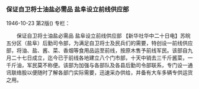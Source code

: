 ### 保证自卫将士油盐必需品  盐阜设立前线供应部

1946-10-23
第2版()
专栏：

　　保证自卫将士油盐必需品
    盐阜设立前线供应部
    【新华社华中二十日电】苏皖五分区（盐阜）后勤司令部，为满足自卫将士及民兵们的需要，特创设一前线供应部，将油、盐、酱、菜、香烟等食用品运至前线，按原木售予前线军民。该部自九月二十七日成立，迄今已于前线各地建立八个门市部，十天中销去三千斤酱菜，一千斤油，军民莫不称便。该部为加强与各部队及各县后勤司令部联系，专门设一通讯联络股以便随时了解各部门实际需要，迅速采办供给，并备有大车多辆专供运货之用。
